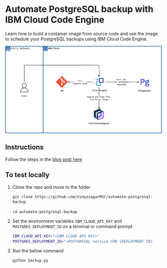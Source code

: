 # Automate PostgreSQL backup with IBM Cloud Code Engine

Learn how to build a container image from source code and use the image to schedule your PostgreSQL backups using IBM Cloud Code Engine. 

![Architecture Diagram](images/postgres_backup_code_engine.drawio.png)


## Instructions 

Follow the steps in the [blog post here](https://www.ibm.com/cloud/blog/automate-postgresql-backups-with-ibm-cloud-code-engine)

## To test locally

1. Clone the repo and move to the folder 
    ```
    git clone https://github.com/VidyasagarMSC/automate-postgresql-backup

    cd automate-postgresql-backup
    ```
2. Set the environment variables `IBM_CLOUD_API_KEY` and `POSTGRES_DEPLOYMENT_ID` on a terminal or command prompt
  
   ```sh
   IBM_CLOUD_API_KEY="<IBM CLOUD API KEY>"
   POSTGRES_DEPLOYMENT_ID="<POSTGRESQL service CRN (DEPLOYMENT ID)
   ```
3. Run the below command 
   ```sh
   python backup.py
   ```

  